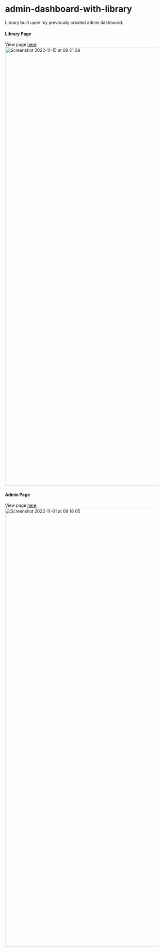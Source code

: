 # admin-dashboard-with-library
Library built upon my previously created admin dashboard.<br>
#### Library Page
View page [here](https://worthyag.github.io/admin-dashboard-with-library/library/library.html). 
<img width="1440" alt="Screenshot 2022-11-15 at 09 21 29" src="https://user-images.githubusercontent.com/89931577/201880822-fa00d89a-3ff6-4e3a-9542-5be1b5df482d.png">
#### Admin Page
View page [here](https://worthyag.github.io/admin-dashboard-with-library/). 
<img width="1440" alt="Screenshot 2022-11-01 at 09 18 05" src="https://user-images.githubusercontent.com/89931577/199201134-6105493d-86af-4085-99aa-23f15f0029ad.png">
